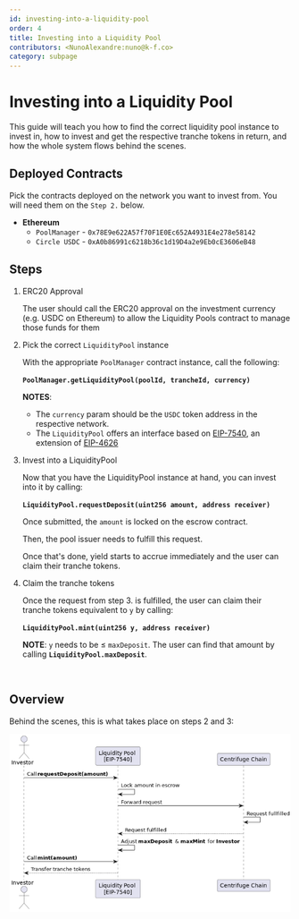 ```yaml
---
id: investing-into-a-liquidity-pool
order: 4
title: Investing into a Liquidity Pool
contributors: <NunoAlexandre:nuno@k-f.co>
category: subpage
---
```


# Investing into a Liquidity Pool

This guide will teach you how to find the correct liquidity pool instance to invest in, how to invest and get the respective tranche tokens in return, and how the whole system flows behind the scenes.

## Deployed Contracts

Pick the contracts deployed on the network you want to invest from.
You will need them on the `Step 2.` below.

- **Ethereum**
  - `PoolManager` - `0x78E9e622A57f70F1E0Ec652A4931E4e278e58142`
  - `Circle USDC` - `0xA0b86991c6218b36c1d19D4a2e9Eb0cE3606eB48`

## Steps

1. ERC20 Approval

   The user should call the ERC20 approval on the investment currency (e.g. USDC on Ethereum) to allow the Liquidity Pools contract to manage those funds for them

2. Pick the correct `LiquidityPool` instance

   With the appropriate `PoolManager` contract instance, call the following:

   **`PoolManager.getLiquidityPool(poolId, trancheId, currency)`**

   **NOTES**:

   - The `currency` param should be the `USDC` token address in the respective network.
   - The `LiquidityPool` offers an interface based on [EIP-7540](https://eips.ethereum.org/EIPS/eip-7540), an extension of [EIP-4626](https://eips.ethereum.org/EIPS/eip-4626)

3. Invest into a LiquidityPool

   Now that you have the LiquidityPool instance at hand, you can invest into it by calling:

   **`LiquidityPool.requestDeposit(uint256 amount, address receiver)`**

   Once submitted, the `amount` is locked on the escrow contract.

   Then, the pool issuer needs to fulfill this request.

   Once that's done, yield starts to accrue immediately and the user can claim their tranche tokens.

4. Claim the tranche tokens

   Once the request from step 3. is fulfilled, the user can claim their tranche tokens equivalent to `y` by calling:

   **`LiquidityPool.mint(uint256 y, address receiver)`**

   **NOTE**: `y` needs to be ≤ `maxDeposit`. The user can find that amount by calling **`LiquidityPool.maxDeposit`**.

<br/>

## Overview

Behind the scenes, this is what takes place on steps 2 and 3:

![Liquidity Pools - Investment Flow](./images/lp-investment-flow.png)
